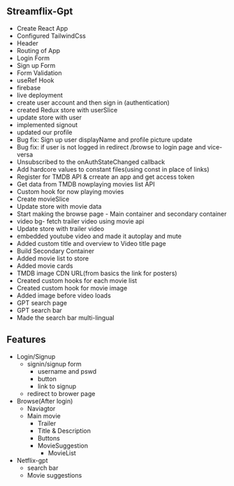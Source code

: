 ##  Streamflix-Gpt

- Create React App
- Configured TailwindCss
- Header
- Routing of App
- Login Form
- Sign up Form
- Form Validation
- useRef Hook
- firebase
- live deployment
- create user account and then sign in (authentication)
- created Redux store with userSlice
- update store with user 
- implemented signout
- updated our profile
- Bug fix: Sign up user displayName and profile picture update
- Bug fix: if user is not logged in redirect /browse to login page and vice-versa
- Unsubscribed to the onAuthStateChanged callback
- Add hardcore values to constant files(using const in place of links)
- Register for TMDB API & crreate an app and get access token
- Get data from TMDB nowplaying movies list API
- Custom hook for now playing movies  
- Create movieSlice
- Update store with movie data
- Start making the browse page - Main container and secondary container
- video bg- fetch trailer video using movie api
- Update store with trailer video
- embedded youtube video and made it autoplay and mute
- Added custom title and overview to Video title page
- Build Secondary Container
- Added movie list to store
- Added movie cards
- TMDB image CDN URL(from basics the link for posters)
- Created custom hooks for each movie list
- Created custom hook for movie image
- Added image before video loads
- GPT search page
- GPT search bar
- Made the search bar multi-lingual


## Features
- Login/Signup
    - signin/signup form
        - username and pswd
        - button
        - link to signup
    - redirect to brower page
- Browse(After login)
    - Naviagtor
    - Main movie
        - Trailer
        - Title & Description
        - Buttons
        - MovieSuggestion
            - MovieList
- Netflix-gpt
    - search bar
    - Movie suggestions